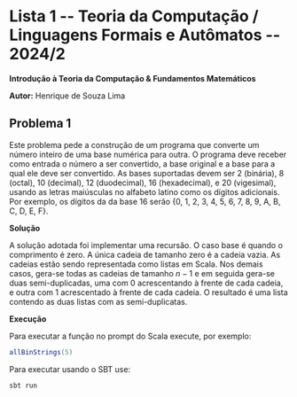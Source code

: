 # Lista 1 -- Teoria da Computação / Linguagens Formais e Autômatos -- 2024/2

**Introdução à Teoria da Computação & Fundamentos Matemáticos**

**Autor:** Henrique de Souza Lima

## Problema 1

Este problema pede a construção de um programa que converte um número inteiro de 
uma base numérica para outra. O programa deve receber como entrada o número a ser 
convertido, a base original e a base para a qual ele deve ser convertido. As 
bases suportadas devem ser 2 (binária), 8 (octal), 10 (decimal), 12 (duodecimal),
16 (hexadecimal), e 20 (vigesimal), usando as letras maiúsculas no alfabeto latino
como os dígitos adicionais. Por exemplo, os dígitos da da base 16 
serão {0, 1, 2, 3, 4, 5, 6, 7, 8, 9, A, B, C, D, E, F}.

**Solução**

A solução adotada foi implementar uma recursão. O caso base é quando o
comprimento é zero. A única cadeia de tamanho zero é a cadeia vazia. As cadeias
estão sendo representada como listas em Scala. Nos demais casos, gera-se todas
as cadeias de tamanho $n-1$ e em seguida gera-se duas semi-duplicadas, uma com 0
acrescentando à frente de cada cadeia, e outra com 1 acrescentado à frente de
cada cadeia. O resultado é uma lista contendo as duas listas com as
semi-duplicatas.

**Execução**

Para executar a função no prompt do Scala execute, por exemplo:


```scala
allBinStrings(5)
```

Para executar usando o SBT use:


```bash
sbt run
```
